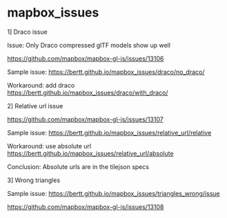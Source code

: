 # mapbox_issues

1] Draco issue

Issue: Only Draco compressed glTF models show up well

https://github.com/mapbox/mapbox-gl-js/issues/13106

Sample issue: https://bertt.github.io/mapbox_issues/draco/no_draco/

Workaround: add draco https://bertt.github.io/mapbox_issues/draco/with_draco/

2] Relative url issue

https://github.com/mapbox/mapbox-gl-js/issues/13107

Sample issue: https://bertt.github.io/mapbox_issues/relative_url/relative

Workaround: use absolute url https://bertt.github.io/mapbox_issues/relative_url/absolute

Conclusion: Absolute urls are in the tilejson specs

3] Wrong triangles

Sample issue: https://bertt.github.io/mapbox_issues/triangles_wrong/issue

https://github.com/mapbox/mapbox-gl-js/issues/13108




